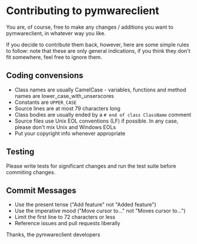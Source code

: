 Contributing to pymwareclient
=============================

You are, of course, free to make any changes / additions you want to pymwareclient,
in whatever way you like.

If you decide to contribute them back, however, here are some simple
rules to follow: note that these are only general indications, if you think
they don't fit somewhere, feel free to ignore them.

Coding convensions
------------------
- Class names are usually CamelCase - variables, functions and method names
  are lower_case_with_unserscores
- Constants are ``UPPER_CASE``
- Source lines are at most 79 characters long
- Class bodies are usually ended by a ``# end of class ClassName`` comment
- Source files use Unix EOL conventions (LF) if possible. In any case, please
  don't mix Unix and Windows EOLs
- Put your copyright info whenever appropriate

Testing
-------
Please write tests for significant changes and run the test suite before
commiting changes.

Commit Messages
---------------
- Use the present tense ("Add feature" not "Added feature")
- Use the imperative mood ("Move cursor to..." not "Moves cursor to...")
- Limit the first line to 72 characters or less
- Reference issues and pull requests liberally

Thanks, the pymwareclient developers
